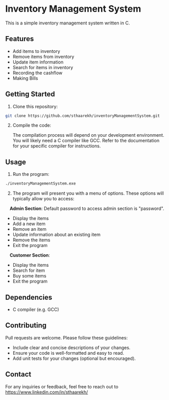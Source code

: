 # Inventory Management System

This is a simple inventory management system written in C.

## Features

- Add items to inventory
- Remove items from inventory
- Update item information
- Search for items in inventory
- Recording the cashflow
- Making Bills

## Getting Started

1. Clone this repository:
```bash
git clone https://github.com/sthaarekh/inventoryManagementSystem.git
```
2. Compile the code:

   The compilation process will depend on your development environment. You will likely need a C compiler like GCC. Refer to the documentation for your specific compiler for instructions.

## Usage

1. Run the program:
```bash
./inventoryManagementSystem.exe
```

2. The program will present you with a menu of options. These options will typically allow you to access:

&emsp;**Admin Section**:
Default password to access admin section is "password".
- Display the items
- Add a new item
- Remove an item
- Update information about an existing item
- Remove the items
- Exit the program

&emsp;**Customer Section**:
- Display the items
- Search for item
- Buy some items
- Exit the program

## Dependencies
- C compiler (e.g. GCC)

## Contributing
Pull requests are welcome. Please follow these guidelines:
- Include clear and concise descriptions of your changes.
- Ensure your code is well-formatted and easy to read.
- Add unit tests for your changes (optional but encouraged).

## Contact
For any inquiries or feedback, feel free to reach out to https://www.linkedin.com/in/sthaarekh/
